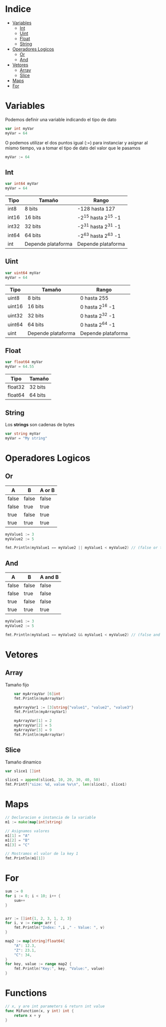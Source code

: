 # Indice
- [Variables](#variables)
  * [Int](#int)
  * [Uint](#uint)
  * [Float](#float)
  * [String](#string)
- [Operadores Logicos](#operadores-logicos)
  * [Or](#or)
  * [And](#and)
- [Vetores](#vetores)
  * [Array](#array)
  * [Slice](#slice)
- [Maps](#maps)
- [For](#for)

# Variables
Podemos definir una variable indicando el tipo de dato
```go
var int myVar 
myVar = 64
```
O podemos utilizar el dos puntos igual (:=) para instanciar y asignar al mismo tiempo, va a tomar el tipo de dato del valor que le pasamos
```go
myVar := 64 
```
## Int

```go
var int64 myVar 
myVar = 64
```

|Tipo|Tamaño|Rango|
|----|------|-----|
|int8|8 bits|-128 hasta 127|
|int16|16 bits|-2<sup>15</sup> hasta 2<sup>15</sup> -1|
|int32|32 bits|-2<sup>31</sup> hasta 2<sup>31</sup> -1|
|int64|64 bits|-2<sup>63</sup> hasta 2<sup>63</sup> -1|
|int|Depende plataforma|Depende plataforma|


## Uint

```go
var uint64 myVar 
myVar = 64
```

|Tipo|Tamaño|Rango|
|----|------|-----|
|uint8|8 bits|0 hasta 255|
|uint16|16 bits|0 hasta 2<sup>16</sup> -1|
|uint32|32 bits|0 hasta 2<sup>32</sup> -1|
|uint64|64 bits|0 hasta 2<sup>64</sup> -1|
|uint|Depende plataforma|Depende plataforma|


## Float

```go
var float64 myVar 
myVar = 64.55
```

|Tipo|Tamaño|
|----|------|
|float32|32 bits|
|float64|64 bits|

## String
Los **strings** son cadenas de bytes

```go
var string myVar 
myVar = "My string"
```

# Operadores Logicos

## Or
|A|B|A or B|
|----|------|-----|
|false|false|false|
|false|true|true|
|true|false|true|
|true|true|true|

```go
myValue1 := 3
myValue2 := 5

fmt.Println(myValue1 == myValue2 || myValue1 < myValue2) // (false or true) = true
```

## And
|A|B|A and B|
|----|------|-----|
|false|false|false|
|false|true|false|
|true|false|false|
|true|true|true|

```go
myValue1 := 3
myValue2 := 5

fmt.Println(myValue1 == myValue2 && myValue1 < myValue2) // (false and true) = false
```

# Vetores

## Array
Tamaño fijo

```go
	var myArrayVar [6]int
	fmt.Println(myArrayVar)

	myArrayVar1 := [3]string{"value1", "value2", "value3"}
	fmt.Println(myArrayVar1)

	myArrayVar[1] = 2
	myArrayVar[2] = 5
	myArrayVar[3] = 9
	fmt.Println(myArrayVar)
```

## Slice
Tamaño dinamico
```go
var slice1 []int

slice1 = append(slice1, 10, 20, 30, 40, 50)
fmt.Printf("size: %d, value %v\n", len(slice1), slice1)
```

# Maps

```go
// Declaracion e instancia de la variable
m1 := make(map[int]string)

// Asignamos valores
m1[1] = "A"
m1[2] = "B"
m1[3] = "C"

// Mostramos el valor de la key 1
fmt.Println(m1[1])
```

# For

```go
sum := 0
for i := 0; i < 10; i++ {
	sum++
}


arr := []int{1, 2, 3, 1, 2, 3}
for i, v := range arr {
	fmt.Println("Index: ",i ," - Value: ", v)
}

map2 := map[string]float64{
	"A": 12.3,
	"Z": 23.1,
	"C": 34,
}
for key, value := range map2 {
	fmt.Println("Key:", key, "Value:", value)
}
```

# Functions

```go
// x, y are int parameters & return int value
func MiFunction(x, y int) int {
	return x + y
}
```